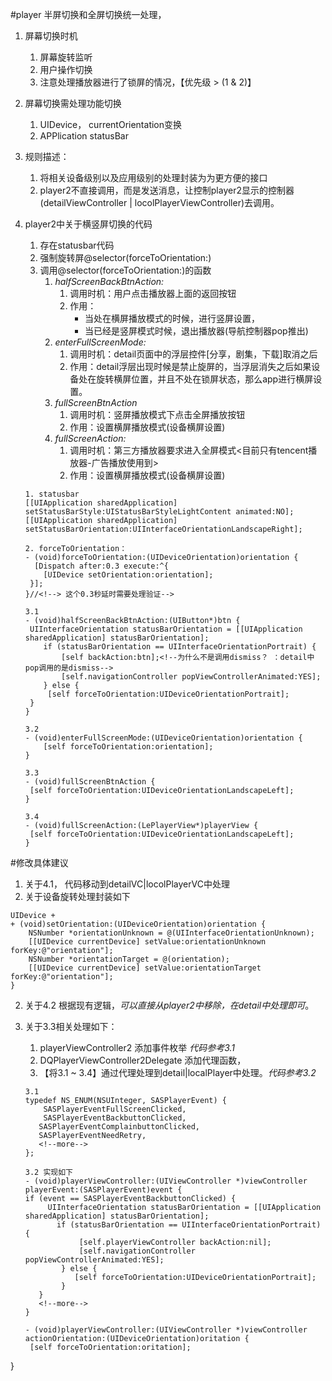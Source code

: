 #player 半屏切换和全屏切换统一处理，
1. 屏幕切换时机
    1. 屏幕旋转监听
    2. 用户操作切换
    3. 注意处理播放器进行了锁屏的情况，【优先级 > (1 & 2)】

2. 屏幕切换需处理功能切换
    1. UIDevice， currentOrientation变换 
    2. APPlication  statusBar
    
3. 规则描述：
    1. 将相关设备级别以及应用级别的处理封装为为更方便的接口
    2. player2不直接调用，而是发送消息，让控制player2显示的控制器(detailViewController | locolPlayerViewController)去调用。

4. player2中关于横竖屏切换的代码
    1. 存在statusbar代码  
    2. 强制旋转屏@selector(forceToOrientation:)
    3. 调用@selector(forceToOrientation:)的函数
        1. *halfScreenBackBtnAction:*
            1. 调用时机：用户点击播放器上面的返回按钮
            2. 作用：
                * 当处在横屏播放模式的时候，进行竖屏设置，
                * 当已经是竖屏模式时候，退出播放器(导航控制器pop推出)
        2. *enterFullScreenMode:*
            1. 调用时机：detail页面中的浮层控件[分享，剧集，下载]取消之后
            2. 作用：detail浮层出现时候是禁止旋屏的，当浮层消失之后如果设备处在旋转横屏位置，并且不处在锁屏状态，那么app进行横屏设置。
        3. *fullScreenBtnAction*
            1. 调用时机：竖屏播放模式下点击全屏播放按钮
            2. 作用：设置横屏播放模式(设备横屏设置)
        4. *fullScreenAction:*
            1. 调用时机：第三方播放器要求进入全屏模式<目前只有tencent播放器-广告播放使用到>
            2. 作用：设置横屏播放模式(设备横屏设置)

    
    ```
    1. statusbar
    [[UIApplication sharedApplication] setStatusBarStyle:UIStatusBarStyleLightContent animated:NO];
    [[UIApplication sharedApplication] setStatusBarOrientation:UIInterfaceOrientationLandscapeRight];
    ```
    
    ```
    2. forceToOrientation：
    - (void)forceToOrientation:(UIDeviceOrientation)orientation {
      [Dispatch after:0.3 execute:^{
        [UIDevice setOrientation:orientation];
     }];
    }//<!--> 这个0.3秒延时需要处理验证-->
    ```
    
    ```
    3.1
    - (void)halfScreenBackBtnAction:(UIButton*)btn {
     UIInterfaceOrientation statusBarOrientation = [[UIApplication sharedApplication] statusBarOrientation];
        if (statusBarOrientation == UIInterfaceOrientationPortrait) {
            [self backAction:btn];<!--为什么不是调用dismiss？ ：detail中pop调用的是dismiss-->
            [self.navigationController popViewControllerAnimated:YES];
        } else {
         [self forceToOrientation:UIDeviceOrientationPortrait];
     }
    }
    ```
    
    ```
    3.2
    - (void)enterFullScreenMode:(UIDeviceOrientation)orientation {
        [self forceToOrientation:orientation];
    }
    ```
    ```
    3.3
    - (void)fullScreenBtnAction {
     [self forceToOrientation:UIDeviceOrientationLandscapeLeft];
    }
    ```
    ```
    3.4
    - (void)fullScreenAction:(LePlayerView*)playerView {
     [self forceToOrientation:UIDeviceOrientationLandscapeLeft];
    }
    ```
    
    
#修改具体建议
1. 关于4.1， 代码移动到detailVC|locolPlayerVC中处理
2. 关于设备旋转处理封装如下

```
UIDevice +
+ (void)setOrientation:(UIDeviceOrientation)orientation {
    NSNumber *orientationUnknown = @(UIInterfaceOrientationUnknown);
    [[UIDevice currentDevice] setValue:orientationUnknown forKey:@"orientation"];
    NSNumber *orientationTarget = @(orientation);
    [[UIDevice currentDevice] setValue:orientationTarget forKey:@"orientation"];
}
```
2. 关于4.2 根据现有逻辑，*可以直接从player2中移除，在detail中处理即可*。
3. 关于3.3相关处理如下：
    1. playerViewController2 添加事件枚举 *代码参考3.1*
    2. DQPlayerViewController2Delegate 添加代理函数，
    3. 【将3.1 ~ 3.4】通过代理处理到detail|localPlayer中处理。*代码参考3.2*
        
    ```
    3.1 
    typedef NS_ENUM(NSUInteger, SASPlayerEvent) {
        SASPlayerEventFullScreenClicked,
        SASPlayerEventBackbuttonClicked,
       SASPlayerEventComplainbuttonClicked,
       SASPlayerEventNeedRetry,
       <!--more-->
    };
    ```
    ```
    3.2 实现如下
    - (void)playerViewController:(UIViewController *)viewController playerEvent:(SASPlayerEvent)event {
    if (event == SASPlayerEventBackbuttonClicked) {
         UIInterfaceOrientation statusBarOrientation = [[UIApplication sharedApplication] statusBarOrientation];
           if (statusBarOrientation == UIInterfaceOrientationPortrait) {
                [self.playerViewController backAction:nil];
                [self.navigationController popViewControllerAnimated:YES];
            } else {
               [self forceToOrientation:UIDeviceOrientationPortrait];
            }
       }
       <!--more-->
    }
   
    - (void)playerViewController:(UIViewController *)viewController actionOrientation:(UIDeviceOrientation)oritation {
     [self forceToOrientation:oritation];
}
```



